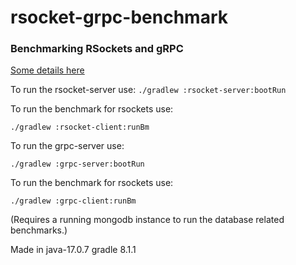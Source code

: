 # rsocket-grpc-benchmark
### Benchmarking RSockets and gRPC

[Some details here](https://gabby-salute-8bc.notion.site/Intern-Presentation-4fcc61d97c7b44f59d36653b9f57e30f)

To run the rsocket-server use:
`./gradlew :rsocket-server:bootRun`

To run the benchmark for rsockets use:

`./gradlew :rsocket-client:runBm`

To run the grpc-server use:

`./gradlew :grpc-server:bootRun`

To run the benchmark for rsockets use:

`./gradlew :grpc-client:runBm`

(Requires a running mongodb instance to run the database related benchmarks.)

Made in java-17.0.7 gradle 8.1.1
